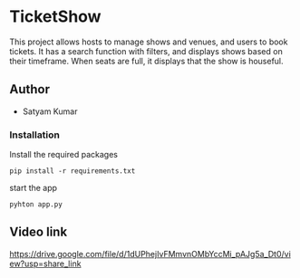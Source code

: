 
# TicketShow

This project allows hosts to manage shows and venues, and users to book tickets. It has a search function with filters, and displays shows based on their timeframe. When seats are full, it displays that the show is houseful.


## Author

- Satyam Kumar 


### Installation

Install the required packages

```
pip install -r requirements.txt

```

start the app

```
pyhton app.py

```
## Video link

https://drive.google.com/file/d/1dUPhejIvFMmvnOMbYccMi_pAJg5a_Dt0/view?usp=share_link
